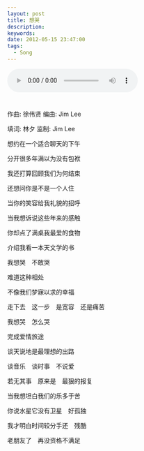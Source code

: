 ```yaml
---
layout: post
title: 想哭
description:
keywords:
date: 2012-05-15 23:47:00
tags:
  - Song
---
```


<div class="audiocontainer">
	<div class="mc" style="margin-bottom: 2em;">
	<audio src="http://files.qingpei.me/a/%E6%83%B3%E5%93%AD_edwardtoday.mp3" type="audio/mp3" controls="controls">
	<itext id="lyrics_a" lang="zh" type="text/lrc" display="yes" src="/song/lrc/%E6%83%B3%E5%93%AD_edwardtoday.lrc" category="LRC"></itext>
	</audio>
	<h1 id="lyricsline"></h1>
	</div>
</div>

作曲: 徐伟贤 编曲: Jim Lee

填词: 林夕 监制: Jim Lee

想约在一个适合聊天的下午

分开很多年满以为没有包袱

我还打算回顾我们为何结束

还想问你是不是一个人住

当你的笑容给我礼貌的招呼

当我想诉说这些年来的感触

你却点了满桌我最爱的食物

介绍我看一本天文学的书

我想哭　不敢哭

难道这种相处

不像我们梦寐以求的幸福

走下去　这一步　是宽容　还是痛苦

我想哭　怎么哭

完成爱情旅途

谈天说地是最理想的出路

谈音乐　谈时事　不说爱

若无其事　原来是　最狠的报复

当我想坦白我们的乐多于苦

你说水星它没有卫星　好孤独

我才明白时间较分手还　残酷

老朋友了　再没资格不满足

<!--[if lt IE 9]>
	<script src="/js/mediaelement/mediaelement-and-player.min.js"></script>
	<link rel="stylesheet" href="/js/mediaelement/mediaelementplayer.min.css"/>
	<script>
		$('audio,video').mediaelementplayer();
	</script>
<![endif]-->

<script type="text/javascript" src="/js/itext/itext.min.js"></script>
<script type="text/javascript">
var audio = document.getElementsByTagName("audio")[0];
  // parse itexts and create an invisible menu for them
  var itexts=new ItextCollection(jQuery(audio), "lyricsline");
  // set callback for audio
  audio.addEventListener("timeupdate", function() {
  	if (audio.paused || audio.ended) {
  		return;
  	}
  	itexts.show(self.audio.currentTime);
  }, false);
</script>
